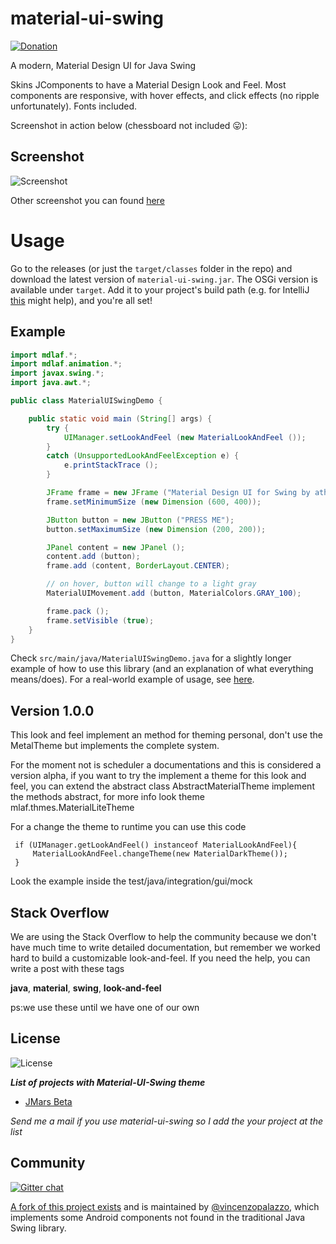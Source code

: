 # material-ui-swing
[![Donation](https://img.shields.io/website/http/vincenzopalazzo.github.io/material-ui-swing-donations.svg?style=for-the-badge&up_color=yellow&up_message=Donation)](https://vincenzopalazzo.github.io/material-ui-swing-donations)

A modern, Material Design UI for Java Swing

Skins JComponents to have a Material Design Look and Feel. Most components are responsive, with hover effects, and click effects (no ripple unfortunately). Fonts included.

Screenshot in action below (chessboard not included 😛):

## Screenshot
![Screenshot](http://i.imgur.com/WsprAM6.png?1)

Other screenshot you can found  [here](https://github.com/vincenzopalazzo/material-ui-swing/releases)

# Usage
Go to the releases (or just the `target/classes` folder in the repo) and download the latest version of `material-ui-swing.jar`. The OSGi version is available under `target`. Add it to your project's build path (e.g. for IntelliJ [this](https://www.jetbrains.com/help/idea/import-project-from-existing-sources-libraries-page.html) might help), and you're all set!

## Example

````java
import mdlaf.*;
import mdlaf.animation.*;
import javax.swing.*;
import java.awt.*;

public class MaterialUISwingDemo {

	public static void main (String[] args) {
		try {
			UIManager.setLookAndFeel (new MaterialLookAndFeel ());
		}
		catch (UnsupportedLookAndFeelException e) {
			e.printStackTrace ();
		}

		JFrame frame = new JFrame ("Material Design UI for Swing by atharva washimkar");
		frame.setMinimumSize (new Dimension (600, 400));

		JButton button = new JButton ("PRESS ME");
		button.setMaximumSize (new Dimension (200, 200));

		JPanel content = new JPanel ();
		content.add (button);
		frame.add (content, BorderLayout.CENTER);

		// on hover, button will change to a light gray
		MaterialUIMovement.add (button, MaterialColors.GRAY_100);

		frame.pack ();
		frame.setVisible (true);
	}
}
````

Check `src/main/java/MaterialUISwingDemo.java` for a slightly longer example of how to use this library (and an explanation of what everything means/does).
For a real-world example of usage, see [here](https://github.com/atarw/washer-chess).

## Version 1.0.0

This look and feel implement an method for theming personal, don't use the MetalTheme but implements
the complete system.

For the moment not is scheduler a documentations and this is considered a version alpha, if you want to
try the implement a theme for this look and feel, you can extend the abstract class AbstractMaterialTheme implement
the methods abstract, for more info look theme mlaf.thmes.MaterialLiteTheme

For a change the theme to runtime you can use this code
```
 if (UIManager.getLookAndFeel() instanceof MaterialLookAndFeel){
     MaterialLookAndFeel.changeTheme(new MaterialDarkTheme());
 }
```
  Look the example inside the test/java/integration/gui/mock
  
## Stack Overflow
We are using the Stack Overflow to help the community because we don't have much time to write detailed documentation, but remember we worked hard to build a customizable look-and-feel. 
If you need the help, you can write a post
with these tags
  
 **java**, **material**, **swing**, **look-and-feel**
 
 ps:we use these until we have one of our own

## License
![License](https://img.shields.io/github/license/vincenzopalazzo/material-ui-swing.svg?style=for-the-badge)


_**List of projects with Material-UI-Swing theme**_
- [JMars Beta](https://JMars.mars.asu.edu)

_Send me a mail if you use material-ui-swing so I add the your project at the list_

## Community
[![Gitter chat](https://img.shields.io/gitter/room/vincenzopalazzo/material-ui-swing.svg?style=for-the-badge)](https://gitter.im/material-ui-swing/community?utm_source=badge&utm_medium=badge&utm_campaign=pr-badge)

[A fork of this project exists](https://github.com/vincenzopalazzo/material-ui-swing) and is maintained by [@vincenzopalazzo](https://github.com/vincenzopalazzo), which implements some Android components not found in the traditional Java Swing library.
